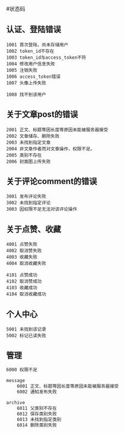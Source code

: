 #状态码

## 认证、登陆错误
```angular2html
1001 首次登陆，尚未存储用户
1002 token_id不存在
1003 token_id与access_token不符
1004 修改用户信息失败
1005 注销失败
1006 access_token错误
1007 头像上传失败

1008 找不到该用户
```

## 关于文章post的错误
```angular2html
2001 正文、标题等因长度等原因未能被服务器接受
2002 文章储存、删除失败
2003 未找到指定文章
2004 非文章作者而对文章操作，权限不足。
2005 类别不存在
2006 封面图上传失败
```

## 关于评论comment的错误
```angular2html
3001 发布评论失败
3002 未找到指定评论
3003 因权限不足无法对该评论操作
```

## 关于点赞、收藏
```angular2html
4001 点赞失败
4002 取消赞失败
4003 收藏失败
4004 取消收藏失败

4101 点赞成功
4102 取消赞成功
4103 收藏成功
4104 取消收藏成功
```

## 个人中心
```angular2html
5001 未找到该记录
5002 标记已读失败
```

## 管理
```html
6000 权限不足

message
    6001 正文、标题等因长度等原因未能被服务器接受
    6002 通知发布失败
    
archive
    6011 父类别不存在
    6012 保存类别失败
    6013 未找到指定类别
    6014 删除类别失败 
```